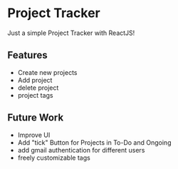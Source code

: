 # Project Tracker

Just a simple Project Tracker with ReactJS!

## Features

- Create new projects
- Add project
- delete project
- project tags

## Future Work

- Improve UI
- Add "tick" Button for Projects in To-Do and Ongoing
- add gmail authentication for different users
- freely customizable tags
